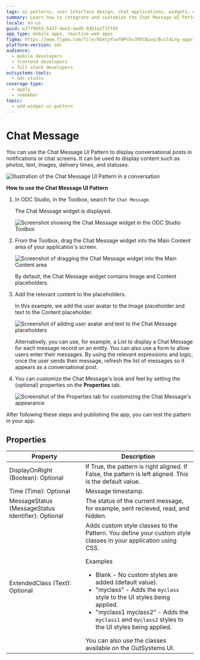 ```yaml
---
tags: ui patterns, user interface design, chat applications, widgets, outsystems development
summary: Learn how to integrate and customize the Chat Message UI Pattern in OutSystems Developer Cloud (ODC) for enhanced chat functionalities.
locale: en-us
guid: e2779043-5437-4ee5-aed8-03b1a2f1ff85
app_type: mobile apps, reactive web apps
figma: https://www.figma.com/file/6G4tyYswfWPn5uJPDlBpvp/Building-apps?type=design&node-id=3203%3A10752&t=ZwHw8hXeFhwYsO5V-1
platform-version: odc
audience:
  - mobile developers
  - frontend developers
  - full stack developers
outsystems-tools:
  - odc studio
coverage-type:
  - apply
  - remember
topic:
  - add-widget-ui-pattern
---
```


# Chat Message

You can use the Chat Message UI Pattern to display conversational posts in notifications or chat screens. It can be used to display content such as photos, text, images, delivery times, and statuses.

![Illustration of the Chat Message UI Pattern in a conversation](images/chatmessage-3.png "Chat Message UI Pattern")

**How to use the Chat Message UI Pattern**

1. In ODC Studio, in the Toolbox, search for `Chat Message`.
  
    The Chat Message widget is displayed.

    ![Screenshot showing the Chat Message widget in the ODC Studio Toolbox](images/chatmessage-1-ss.png "Chat Message Widget in ODC Studio Toolbox")

1. From the Toolbox, drag the Chat Message widget into the Main Content area of your application's screen.

    ![Screenshot of dragging the Chat Message widget into the Main Content area](images/chatmessage-2-ss.png "Dragging Chat Message Widget")

    By default, the Chat Message widget contains Image and Content placeholders.

1. Add the relevant content to the placeholders.

    In this example, we add the user avatar to the Image placeholder and text to the Content placeholder. 

    ![Screenshot of adding user avatar and text to the Chat Message placeholders](images/chatmessage-4-ss.png "Customizing Chat Message Content")

    Alternatively, you can use, for example, a List to display a Chat Message for each message record on an entity. You can also use a form to allow users enter their messages. By using the relevant expressions and logic, once the user sends their message, refresh the list of messages so it appears as a conversational post.

1. You can customize the Chat Message's look and feel by setting the (optional) properties on the **Properties** tab.

    ![Screenshot of the Properties tab for customizing the Chat Message's appearance](images/chatmessage-5-ss.png "Chat Message Properties Tab")

After following these steps and publishing the app, you can test the pattern in your app.

## Properties

| Property                                           | Description                                                                                                                                                                                                                                                                                                                                                                                                                                                                                                                                                                                                                          |
|----------------------------------------------------|--------------------------------------------------------------------------------------------------------------------------------------------------------------------------------------------------------------------------------------------------------------------------------------------------------------------------------------------------------------------------------------------------------------------------------------------------------------------------------------------------------------------------------------------------------------------------------------------------------------------------------------|
| DisplayOnRight (Boolean): Optional                 | If True, the pattern is right aligned. If False, the pattern is left aligned. This is the default value.                                                                                                                                                                                                                                                                                                                                                                                                                                                                                                                             |
| Time (Time): Optional                              | Message timestamp.                                                                                                                                                                                                                                                                                                                                                                                                                                                                                                                                                                                                                   |
| MessageStatus (MessageStatus Identifier): Optional | The status of the current message, for example, sent recieved, read, and hidden.                                                                                                                                                                                                                                                                                                                                                                                                                                                                                                                                                     |
| ExtendedClass (Text): Optional                     | Adds custom style classes to the Pattern. You define your custom style classes in your application using CSS. <p>Examples <ul><li>Blank - No custom styles are added (default value).</li><li>"myclass" - Adds the ``myclass`` style to the UI styles being applied.</li><li>"myclass1 myclass2" - Adds the ``myclass1`` and ``myclass2`` styles to the UI styles being applied.</li></ul></p>You can also use the classes available on the OutSystems UI. |
